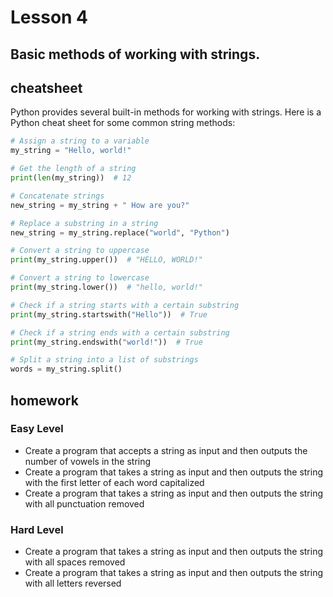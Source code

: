 # Lesson 4

## Basic methods of working with strings.

## cheatsheet

Python provides several built-in methods for working with strings. Here is a Python cheat sheet for some common string
methods:

```python
# Assign a string to a variable
my_string = "Hello, world!"

# Get the length of a string
print(len(my_string))  # 12

# Concatenate strings
new_string = my_string + " How are you?"

# Replace a substring in a string
new_string = my_string.replace("world", "Python")

# Convert a string to uppercase
print(my_string.upper())  # "HELLO, WORLD!"

# Convert a string to lowercase
print(my_string.lower())  # "hello, world!"

# Check if a string starts with a certain substring
print(my_string.startswith("Hello"))  # True

# Check if a string ends with a certain substring
print(my_string.endswith("world!"))  # True

# Split a string into a list of substrings
words = my_string.split()

```

## homework

### Easy Level

- Create a program that accepts a string as input and then outputs the number of vowels in the string
- Create a program that takes a string as input and then outputs the string with the first letter of each word
  capitalized
- Create a program that takes a string as input and then outputs the string with all punctuation removed

### Hard Level

- Create a program that takes a string as input and then outputs the string with all spaces removed
- Create a program that takes a string as input and then outputs the string with all letters reversed

